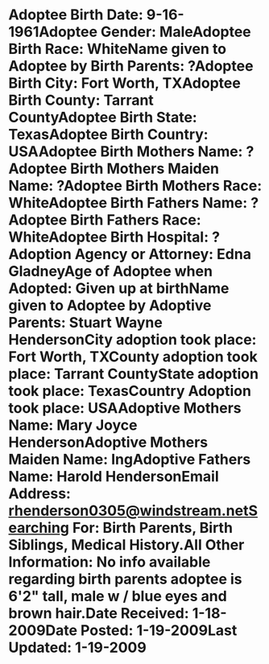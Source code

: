 # Adoptee Birth Date: 9-16-1961Adoptee Gender: MaleAdoptee Birth Race: WhiteName given to Adoptee by Birth Parents: ?Adoptee Birth City: Fort Worth, TXAdoptee Birth County: Tarrant CountyAdoptee Birth State: TexasAdoptee Birth Country: USAAdoptee Birth Mothers Name: ?Adoptee Birth Mothers Maiden Name: ?Adoptee Birth Mothers Race: WhiteAdoptee Birth Fathers Name: ?Adoptee Birth Fathers Race: WhiteAdoptee Birth Hospital: ?Adoption Agency or Attorney: Edna GladneyAge of Adoptee when Adopted: Given up at birthName given to Adoptee by Adoptive Parents: Stuart Wayne HendersonCity adoption took place: Fort Worth, TXCounty adoption took place: Tarrant CountyState adoption took place: TexasCountry Adoption took place: USAAdoptive Mothers Name: Mary Joyce HendersonAdoptive Mothers Maiden Name: IngAdoptive Fathers Name: Harold HendersonEmail Address: rhenderson0305@windstream.netSearching For: Birth Parents, Birth Siblings, Medical History.All Other Information: No info available regarding birth parents adoptee is 6'2" tall, male w / blue eyes and brown hair.Date Received: 1-18-2009Date Posted: 1-19-2009Last Updated: 1-19-2009